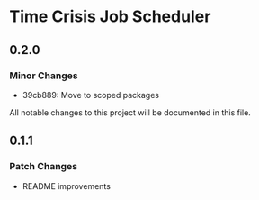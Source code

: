 # Time Crisis Job Scheduler

## 0.2.0

### Minor Changes

- 39cb889: Move to scoped packages

All notable changes to this project will be documented in this file.

## 0.1.1

### Patch Changes

- README improvements
